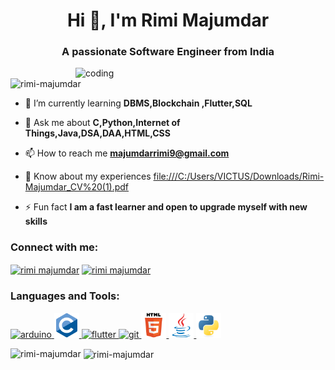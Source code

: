 <h1 align="center">Hi 👋, I'm Rimi Majumdar</h1>
<h3 align="center">A passionate Software Engineer from India</h3>

<img align = "right" alt="coding" width="400" src="https://camo.githubusercontent.com/b70081ec9c6d16a35bf18610619030bfc810cda3118051cf75ace93700e233c1/68747470733a2f2f63646e2e6472696262626c652e636f6d2f75736572732f313336343032392f73637265656e73686f74732f31363039333236382f6d656469612f36386538326137666234393034363134613930363664366235343063313462322e676966">

<p align="left"> <img src="https://komarev.com/ghpvc/?username=rimi-majumdar&label=Profile%20views&color=0e75b6&style=flat" alt="rimi-majumdar" /> </p>

- 🌱 I’m currently learning **DBMS,Blockchain ,Flutter,SQL**

- 💬 Ask me about **C,Python,Internet of Things,Java,DSA,DAA,HTML,CSS**

- 📫 How to reach me **majumdarrimi9@gmail.com**

- 📄 Know about my experiences [file:///C:/Users/VICTUS/Downloads/Rimi-Majumdar_CV%20(1).pdf](file:///C:/Users/VICTUS/Downloads/Rimi-Majumdar_CV%20(1).pdf)

- ⚡ Fun fact **I am a fast learner and open to upgrade myself with new skills**

<h3 align="left">Connect with me:</h3>
<p align="left">
<a href="https://linkedin.com/in/rimi majumdar" target="blank"><img align="center" src="https://raw.githubusercontent.com/rahuldkjain/github-profile-readme-generator/master/src/images/icons/Social/linked-in-alt.svg" alt="rimi majumdar" height="30" width="40" /></a>
<a href="https://instagram.com/rimi majumdar" target="blank"><img align="center" src="https://raw.githubusercontent.com/rahuldkjain/github-profile-readme-generator/master/src/images/icons/Social/instagram.svg" alt="rimi majumdar" height="30" width="40" /></a>
</p>

<h3 align="left">Languages and Tools:</h3>
<p align="left"> <a href="https://www.arduino.cc/" target="_blank" rel="noreferrer"> <img src="https://cdn.worldvectorlogo.com/logos/arduino-1.svg" alt="arduino" width="40" height="40"/> </a> <a href="https://www.cprogramming.com/" target="_blank" rel="noreferrer"> <img src="https://raw.githubusercontent.com/devicons/devicon/master/icons/c/c-original.svg" alt="c" width="40" height="40"/> </a> <a href="https://flutter.dev" target="_blank" rel="noreferrer"> <img src="https://www.vectorlogo.zone/logos/flutterio/flutterio-icon.svg" alt="flutter" width="40" height="40"/> </a> <a href="https://git-scm.com/" target="_blank" rel="noreferrer"> <img src="https://www.vectorlogo.zone/logos/git-scm/git-scm-icon.svg" alt="git" width="40" height="40"/> </a> <a href="https://www.w3.org/html/" target="_blank" rel="noreferrer"> <img src="https://raw.githubusercontent.com/devicons/devicon/master/icons/html5/html5-original-wordmark.svg" alt="html5" width="40" height="40"/> </a> <a href="https://www.java.com" target="_blank" rel="noreferrer"> <img src="https://raw.githubusercontent.com/devicons/devicon/master/icons/java/java-original.svg" alt="java" width="40" height="40"/> </a> <a href="https://www.python.org" target="_blank" rel="noreferrer"> <img src="https://raw.githubusercontent.com/devicons/devicon/master/icons/python/python-original.svg" alt="python" width="40" height="40"/> </a> </p>

<p><img align="left" src="https://github-readme-stats.vercel.app/api/top-langs?username=rimi-majumdar&show_icons=true&locale=en&layout=compact" alt="rimi-majumdar" /></p>

<p>&nbsp;<img align="center" src="https://github-readme-stats.vercel.app/api?username=rimi-majumdar&show_icons=true&locale=en" alt="rimi-majumdar" /></p>
